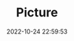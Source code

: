 ---
weight: 1
images:
- /images/edited/82.jpeg
title: Picture
date: 2022-10-24 22:59:53
tags:
- luminar
- work
---